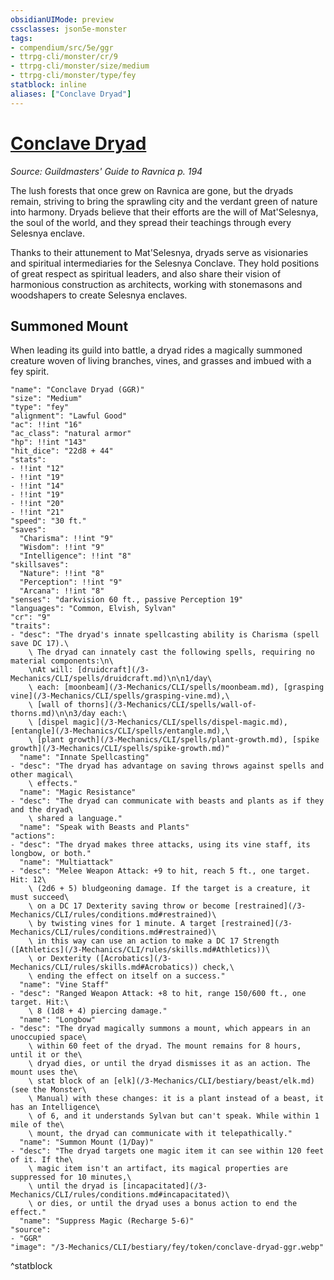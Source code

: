 ```yaml
---
obsidianUIMode: preview
cssclasses: json5e-monster
tags:
- compendium/src/5e/ggr
- ttrpg-cli/monster/cr/9
- ttrpg-cli/monster/size/medium
- ttrpg-cli/monster/type/fey
statblock: inline
aliases: ["Conclave Dryad"]
---
```

# [Conclave Dryad](3-Mechanics\CLI\bestiary\fey/conclave-dryad-ggr.md)
*Source: Guildmasters' Guide to Ravnica p. 194*  

The lush forests that once grew on Ravnica are gone, but the dryads remain, striving to bring the sprawling city and the verdant green of nature into harmony. Dryads believe that their efforts are the will of Mat'Selesnya, the soul of the world, and they spread their teachings through every Selesnya enclave.

Thanks to their attunement to Mat'Selesnya, dryads serve as visionaries and spiritual intermediaries for the Selesnya Conclave. They hold positions of great respect as spiritual leaders, and also share their vision of harmonious construction as architects, working with stonemasons and woodshapers to create Selesnya enclaves.

## Summoned Mount

When leading its guild into battle, a dryad rides a magically summoned creature woven of living branches, vines, and grasses and imbued with a fey spirit.

```statblock
"name": "Conclave Dryad (GGR)"
"size": "Medium"
"type": "fey"
"alignment": "Lawful Good"
"ac": !!int "16"
"ac_class": "natural armor"
"hp": !!int "143"
"hit_dice": "22d8 + 44"
"stats":
- !!int "12"
- !!int "19"
- !!int "14"
- !!int "19"
- !!int "20"
- !!int "21"
"speed": "30 ft."
"saves":
  "Charisma": !!int "9"
  "Wisdom": !!int "9"
  "Intelligence": !!int "8"
"skillsaves":
  "Nature": !!int "8"
  "Perception": !!int "9"
  "Arcana": !!int "8"
"senses": "darkvision 60 ft., passive Perception 19"
"languages": "Common, Elvish, Sylvan"
"cr": "9"
"traits":
- "desc": "The dryad's innate spellcasting ability is Charisma (spell save DC 17).\
    \ The dryad can innately cast the following spells, requiring no material components:\n\
    \nAt will: [druidcraft](/3-Mechanics/CLI/spells/druidcraft.md)\n\n1/day\
    \ each: [moonbeam](/3-Mechanics/CLI/spells/moonbeam.md), [grasping vine](/3-Mechanics/CLI/spells/grasping-vine.md),\
    \ [wall of thorns](/3-Mechanics/CLI/spells/wall-of-thorns.md)\n\n3/day each:\
    \ [dispel magic](/3-Mechanics/CLI/spells/dispel-magic.md), [entangle](/3-Mechanics/CLI/spells/entangle.md),\
    \ [plant growth](/3-Mechanics/CLI/spells/plant-growth.md), [spike growth](/3-Mechanics/CLI/spells/spike-growth.md)"
  "name": "Innate Spellcasting"
- "desc": "The dryad has advantage on saving throws against spells and other magical\
    \ effects."
  "name": "Magic Resistance"
- "desc": "The dryad can communicate with beasts and plants as if they and the dryad\
    \ shared a language."
  "name": "Speak with Beasts and Plants"
"actions":
- "desc": "The dryad makes three attacks, using its vine staff, its longbow, or both."
  "name": "Multiattack"
- "desc": "Melee Weapon Attack: +9 to hit, reach 5 ft., one target. Hit: 12\
    \ (2d6 + 5) bludgeoning damage. If the target is a creature, it must succeed\
    \ on a DC 17 Dexterity saving throw or become [restrained](/3-Mechanics/CLI/rules/conditions.md#restrained)\
    \ by twisting vines for 1 minute. A target [restrained](/3-Mechanics/CLI/rules/conditions.md#restrained)\
    \ in this way can use an action to make a DC 17 Strength ([Athletics](/3-Mechanics/CLI/rules/skills.md#Athletics))\
    \ or Dexterity ([Acrobatics](/3-Mechanics/CLI/rules/skills.md#Acrobatics)) check,\
    \ ending the effect on itself on a success."
  "name": "Vine Staff"
- "desc": "Ranged Weapon Attack: +8 to hit, range 150/600 ft., one target. Hit:\
    \ 8 (1d8 + 4) piercing damage."
  "name": "Longbow"
- "desc": "The dryad magically summons a mount, which appears in an unoccupied space\
    \ within 60 feet of the dryad. The mount remains for 8 hours, until it or the\
    \ dryad dies, or until the dryad dismisses it as an action. The mount uses the\
    \ stat block of an [elk](/3-Mechanics/CLI/bestiary/beast/elk.md) (see the Monster\
    \ Manual) with these changes: it is a plant instead of a beast, it has an Intelligence\
    \ of 6, and it understands Sylvan but can't speak. While within 1 mile of the\
    \ mount, the dryad can communicate with it telepathically."
  "name": "Summon Mount (1/Day)"
- "desc": "The dryad targets one magic item it can see within 120 feet of it. If the\
    \ magic item isn't an artifact, its magical properties are suppressed for 10 minutes,\
    \ until the dryad is [incapacitated](/3-Mechanics/CLI/rules/conditions.md#incapacitated)\
    \ or dies, or until the dryad uses a bonus action to end the effect."
  "name": "Suppress Magic (Recharge 5-6)"
"source":
- "GGR"
"image": "/3-Mechanics/CLI/bestiary/fey/token/conclave-dryad-ggr.webp"
```
^statblock